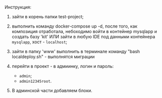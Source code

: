 Инструкция:
1. зайти в корень папки test-project;
2. выполнить команду docker-compose up -d, после того, как композиция отработала, небоходимо войти в контейнер mysqlapp и создать базу 'kit' ИЛИ зайти в любую IDE под данными контейнера `mysqlapp`, хост - `localhost`;
3. зайти в папку 'www' выполнить в терминале команду "bash localdeploy.sh" - выполнятся миграции
4. перейти в проект - в адмиинку, логин и пароль: 
	- `admin`; 
	- `admin12345root`.

5. В админской части добавляем блоки.